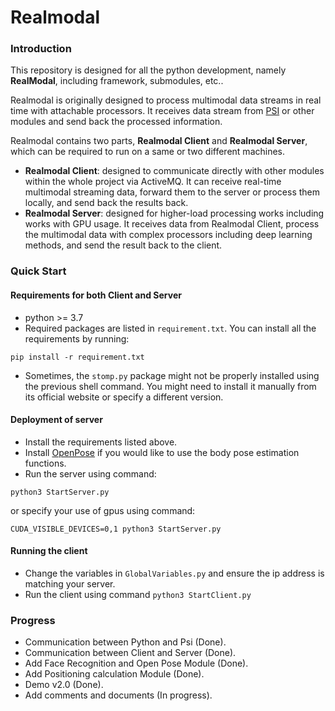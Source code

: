 # Realmodal

### Introduction

This repository is designed for all the python development, namely **RealModal**, including framework, submodules, etc..

Realmodal is originally designed to process multimodal data streams in real time with attachable processors. It receives
data stream from [PSI](https://github.com/DANCEcollaborative/PSI) or other modules and send back the processed 
information.

Realmodal contains two parts, **Realmodal Client** and **Realmodal Server**, which can be required to run on a same or 
two different machines.
* **Realmodal Client**: designed to communicate directly with other modules within the whole project via ActiveMQ. It 
can receive real-time multimodal streaming data, forward them to the server or process them locally, and send back the 
results back.
* **Realmodal Server**: designed for higher-load processing works including works with GPU usage. It receives data from 
Realmodal Client, process the multimodal data with complex processors including deep learning methods, and send the 
result back to the client. 

### Quick Start
#### Requirements for both Client and Server
* python >= 3.7
* Required packages are listed in ```requirement.txt```. You can install all the requirements by running:
```shell script
pip install -r requirement.txt
```
* Sometimes, the ```stomp.py``` package might not be properly installed using the previous shell command. You might need 
to install it manually from its official website or specify a different version. 
 
#### Deployment of server
* Install the requirements listed above. 
* Install [OpenPose](https://github.com/CMU-Perceptual-Computing-Lab/openpose) if you would like to use the body pose 
estimation functions.
* Run the server using command:
```shell script
python3 StartServer.py
```
or specify your use of gpus using command:
```shell script
CUDA_VISIBLE_DEVICES=0,1 python3 StartServer.py
```

#### Running the client
* Change the variables in ```GlobalVariables.py``` and ensure the ip address is matching your server.
* Run the client using command ```python3 StartClient.py```

### Progress

* Communication between Python and Psi (Done).
* Communication between Client and Server (Done).
* Add Face Recognition and Open Pose Module (Done).
* Add Positioning calculation Module (Done).
* Demo v2.0 (Done).
* Add comments and documents (In progress).
